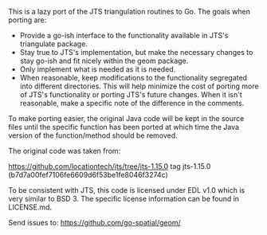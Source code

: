 
This is a lazy port of the JTS triangulation routines to Go. The goals when
porting are:

* Provide a go-ish interface to the functionality available in JTS's 
  triangulate package.
* Stay true to JTS's implementation, but make the necessary changes to stay 
  go-ish and fit nicely within the geom package.
* Only implement what is needed as it is needed.
* When reasonable, keep modifications to the functionality segregated into 
  different directories. This will help minimize the cost of porting more of 
  JTS's functionality or porting JTS's future changes. When it isn't 
  reasonable, make a specific note of the difference in the comments.

To make porting easier, the original Java code will be kept in the source 
files until the specific function has been ported at which time the Java 
version of the function/method should be removed.

The original code was taken from:

https://github.com/locationtech/jts/tree/jts-1.15.0
tag jts-1.15.0 (b7d7a00fef7106fe6609d6f53be1fe8046f3274c)

To be consistent with JTS, this code is licensed under EDL v1.0 which is very 
similar to BSD 3. The specific license information can be found in LICENSE.md.

Send issues to: https://github.com/go-spatial/geom/

